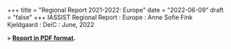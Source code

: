 +++
title = "Regional Report 2021-2022: Europe"
date = "2022-06-09"
draft = "false"
+++
IASSIST Regional Report
: Europe
: Anne Sofie Fink Kjeldgaard
: DeiC
: June, 2022

» **[Report in PDF format](/file/about/europe_regional_report-2021-2022.pdf).**
